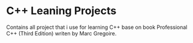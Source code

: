 # C++ Leaning Projects

Contains all project that i use for learning C++ base on book Professional C++ (Third Edition) writen by Marc Gregoire.
